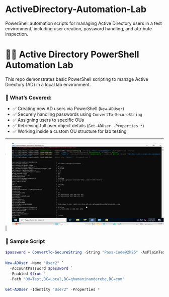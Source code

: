 # ActiveDirectory-Automation-Lab
PowerShell automation scripts for managing Active Directory users in a test environment, including user creation, password handling, and attribute inspection.


# 🧑‍💻 Active Directory PowerShell Automation Lab

This repo demonstrates basic PowerShell scripting to manage Active Directory (AD) in a local lab environment.

### 🔧 What’s Covered:

- ✅ Creating new AD users via PowerShell (`New-ADUser`)
- ✅ Securely handling passwords using `ConvertTo-SecureString`
- ✅ Assigning users to specific OUs
- ✅ Retrieving full user object details (`Get-ADUser -Properties *`)
- ✅ Working inside a custom OU structure for lab testing

---
![Commands](/Image/SCNR_1.png) |

### 🧪 Sample Script

```powershell
$password = ConvertTo-SecureString -String "Pass-Code@2k25" -AsPlainText -Force

New-ADUser -Name "User2" `
  -AccountPassword $password `
  -Enabled $true `
  -Path "OU=Test,DC=Local,DC=qhamaninanderebe,DC=com"

Get-ADUser -Identity "User2" -Properties *
